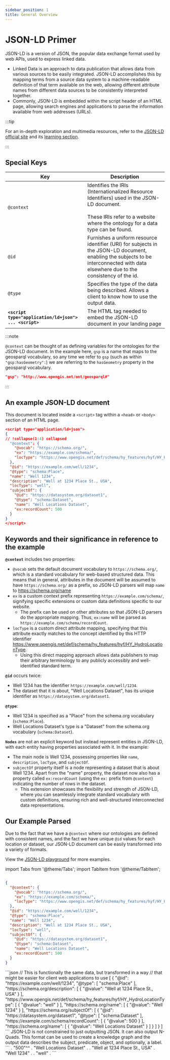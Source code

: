 ```yaml
---
sidebar_position: 1
title: General Overview
---
```


# JSON-LD Primer

JSON-LD is a version of JSON, the popular data exchange format used by web APIs, used to express linked data.

- Linked Data is an approach to data publication that allows data from various sources to be easily integrated. JSON-LD accomplishes this by mapping terms from a source data system to a machine-readable definition of that term available on the web, allowing different attribute names from different data sources to be consistently interpreted together.
- Commonly, JSON-LD is embedded within the script header of an HTML page, allowing search engines and applications to parse the information available from web addresses (URLs).

:::tip

For an in-depth exploration and multimedia resources, refer to the [JSON-LD official site](https://json-ld.org) and its [learning section](https://json-ld.org/learn.html).

:::

## Special Keys

| Key       | Description                                                                                               |
|-----------|-----------------------------------------------------------------------------------------------------------|
| `@context`| Identifies the IRIs (Internationalized Resource Identifiers) used in the JSON-LD document. <br/><br/>  These IRIs refer to a website where the ontology for a data type can be found.                                             |
| `@id`    | Furnishes a uniform resource identifier (URI) for subjects in the JSON-LD document, enabling the subjects to be interconnected with data elsewhere due to the consistency of the id.                                               |
| `@type`  | Specifies the type of the data being described. Allows a client to know how to use the output data. |
| **`<script type="application/ld+json"> ... <script>`** | The HTML tag needed to embed the JSON-LD document in your landing page |

:::note

`@context` can be thought of as defining variables for the ontologies for the JSON-LD document. In the example here, `gsp` is a name that maps to the geosparql vocabulary, so any time we refer to `gsp` (such as within `"gsp:hasGeometry":`) we are referring to the `hasGeometry` property in the geosparql vocabulary. 

```json
"gsp": "http://www.opengis.net/ont/geosparql#"
```

:::


## An example JSON-LD document

This document is located inside a `<script>` tag within a `<head>` or `<body>` section of an HTML page.

```json
<script type="application/ld+json">
{
// !collapse(1:4) collapsed
  "@context": {
    "@vocab": "https://schema.org/",
    "ex": "https://example.com/schema/",
    "locType": "https://www.opengis.net/def/schema/hy_features/hyf/HY_HydroLocationType"
  },
  "@id": "https://example.com/well/1234",
  "@type": "schema:Place",
  "name": "Well 1234",
  "description": "Well at 1234 Place St., USA",
  "locType": "well",
  "subjectOf": {
    "@id": "https://datasystem.org/dataset1",
    "@type": "schema:Dataset",
    "name": "Well Locations Dataset",
    "ex:recordCount": 500
  }
}
</script>
```

## Keywords and their significance in reference to the example

**`@context`** includes two properties:

- `@vocab` sets the default document vocabulary to `https://schema.org/`, which is a standard vocabulary for web-based structured data. This means that in general, attributes in the document will be assumed to have `https://schema.org/` as a prefix, so JSON-LD parsers will map `name` to https://schema.org/name
- `ex` is a custom context prefix representing `https://example.com/schema/`, signifying specific extensions or custom data definitions specific to our website. 
  - The prefix can be used on other attributes so that JSON-LD parsers do the appropriate mapping. Thus, `ex:name` will be parsed as `https://example.com/schema/recordCount`.
- `locType` is a custom direct attribute mapping, specifying that this attribute exactly matches to the concept identified by this HTTP identifier https://www.opengis.net/def/schema/hy_features/hyf/HY_HydroLocationType. 
  - Using this direct mapping approach allows data publishers to map their arbitrary terminology to any publicly accessibly and well-identified standard term.

**`@id`** occurs twice:

- Well 1234 has the identifier `https://example.com/well/1234`.
- The dataset that it is about, "Well Locations Dataset", has its unique identifier as `https://datasystem.org/dataset1`.

**`@type`**: 

- Well 1234 is specified as a "Place" from the schema.org vocabulary (`schema:Place`).
- Well Locations Dataset's type is a "Dataset" from the schema.org vocabulary (`schema:Dataset`).

**`Nodes`** are not an explicit keyword but instead represent entities in JSON-LD, with each entity having properties associated with it. In the example:

- The main node is Well 1234, possessing properties like `name`, `description`, `locType`, and `subjectOf`.
- `subjectOf` property itself is a node representing a dataset that is about Well 1234. Apart from the "name" property, the dataset now also has a property called `ex:recordCount` (using the `ex:` prefix from `@context`) indicating the number of rows in the dataset. 
  - This extension showcases the flexibility and strength of JSON-LD, where you can seamlessly integrate standard vocabulary with custom definitions, ensuring rich and well-structured interconnected data representations. 


## Our Example Parsed

Due to the fact that we have a `@context` where our ontologies are defined with consistent names, and the fact we have unique `@id` values for each location or dataset, our JSON-LD document can be easily transformed into a variety of formats. 

View the [JSON-LD playground](/docs/reference/data-formats/jsonld/exploration.md) for more examples.

import Tabs from '@theme/Tabs';
import TabItem from '@theme/TabItem';

<Tabs>
  <TabItem value="original" label="Original" default>

```json

{
  "@context": {
    "@vocab": "https://schema.org/",
    "ex": "https://example.com/schema/",
    "locType": "https://www.opengis.net/def/schema/hy_features/hyf/HY_HydroLocationType"
  },
  "@id": "https://example.com/well/1234",
  "@type": "schema:Place",
  "name": "Well 1234",
  "description": "Well at 1234 Place St., USA",
  "locType": "well",
  "subjectOf": {
    "@id": "https://datasystem.org/dataset1",
    "@type": "schema:Dataset",
    "name": "Well Locations Dataset",
    "ex:recordCount": 500
  }
}

```
  </TabItem>
  <TabItem value="expanded" label="Expanded">
    ```json
     // This is functionally the same data, but transformed in a way 
     // that might be easier for client web applications to use 
      [
        {
          "@id": "https://example.com/well/1234",
          "@type": [
            "schema:Place"
          ],
          "https://schema.org/description": [
            {
              "@value": "Well at 1234 Place St., USA"
            }
          ],
          "https://www.opengis.net/def/schema/hy_features/hyf/HY_HydroLocationType": [
            {
              "@value": "well"
            }
          ],
          "https://schema.org/name": [
            {
              "@value": "Well 1234"
            }
          ],
          "https://schema.org/subjectOf": [
            {
              "@id": "https://datasystem.org/dataset1",
              "@type": [
                "schema:Dataset"
              ],
              "https://example.com/schema/recordCount": [
                {
                  "@value": 500
                }
              ],
              "https://schema.org/name": [
                {
                  "@value": "Well Locations Dataset"
                }
              ]
            }
          ]
        }
      ]
    ```
  </TabItem>
  <TabItem value="quads" label="N-Quads">
   JSON-LD is not constrained to just outputting JSON. It can also output N-Quads. This format can be used to create a knowledge graph and the output data describes the subject, predicate, object, and optionally, a label. 
  ```
<https://datasystem.org/dataset1> <http://www.w3.org/1999/02/22-rdf-syntax-ns#type> <schema:Dataset> .
<https://datasystem.org/dataset1> <https://example.com/schema/recordCount> "500"^^<http://www.w3.org/2001/XMLSchema#integer> .
<https://datasystem.org/dataset1> <https://schema.org/name> "Well Locations Dataset" .
<https://example.com/well/1234> <http://www.w3.org/1999/02/22-rdf-syntax-ns#type> <schema:Place> .
<https://example.com/well/1234> <https://schema.org/description> "Well at 1234 Place St., USA" .
<https://example.com/well/1234> <https://schema.org/name> "Well 1234" .
<https://example.com/well/1234> <https://schema.org/subjectOf> <https://datasystem.org/dataset1> .
<https://example.com/well/1234> <https://www.opengis.net/def/schema/hy_features/hyf/HY_HydroLocationType> "well" .
  ```
  </TabItem>
</Tabs>

